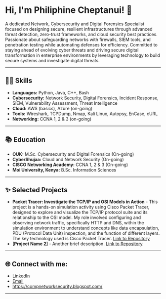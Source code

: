 # Hi, I'm Philiphine Cheptanui! 👋

A dedicated Network, Cybersecurity and Digital Forensics Specialist focused on designing secure, resilient infrastructures through advanced threat detection, zero-trust frameworks, and cloud security best practices. Passionate about safeguarding networks with firewalls, SIEM tools, and penetration testing while automating defenses for efficiency. Committed to staying ahead of evolving cyber threats and driving secure digital transformation in enterprise environments by leveraging technology to build secure systems and investigate digital threats.

---

## 👩‍💻 Skills

* **Languages:** Python, Java, C++, Bash
* **Cybersecurity:** Network Security, Digital Forensics, Incident Response, SIEM, Vulnerability Assessment, Threat Intelligence
* **Cloud:** AWS (basics), Azure (on-going)
* **Tools:** Wireshark, TCPDump, Nmap, Kali Linux, Autopsy, EnCase, cURL
* **Networking:** CCNA 1, 2 & 3 (on-going)

---

## 📚 Education

* **OUK:** M.Sc. Cybersecurity and Digital Forensics (On-going)
* **CyberShujaa:** Cloud and Network Security (On-going)
* **CISCO Networking Academy:** CCNA 1, 2 & 3 (On-going)
* **Moi University, Kenya:** B.Sc. Information Sciences

---

## ✨ Selected Projects

* **Packet Tracer: Investigate the TCP/IP and OSI Models in Action** - This project is a hands-on simulation activity using Cisco Packet Tracer, designed to explore and visualize the TCP/IP protocol suite and its relationship to the OSI model. My role involved configuring and observing network traffic, specifically HTTP and DNS, within the simulation environment to understand concepts like data encapsulation, PDU (Protocol Data Unit) inspection, and the function of different layers. The key technology used is Cisco Packet Tracer. [Link to Repository](https://github.com/philiphineck/Packet-Tracer-_Investigate-the-TCP_IP-and-OSI-Models-in-Action)
* **[Project Name 2]** - Another brief description. [Link to Repository](https://github.com/yourusername/project2)

---

## 🌐 Connect with me:

* [LinkedIn](https://linkedin.com/in/philiphinecheptanui)
* [Email](koimaphilipine@gmail.com) 
* https://compnetworksecurity.blogspot.com/

---
